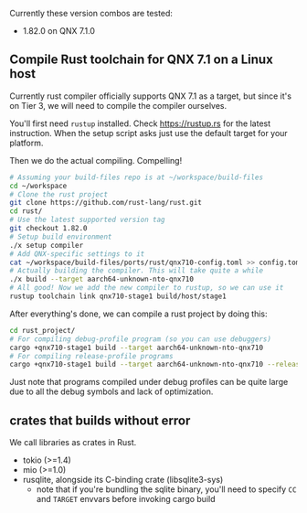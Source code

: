Currently these version combos are tested:
+ 1.82.0 on QNX 7.1.0

## Compile Rust toolchain for QNX 7.1 on a Linux host
Currently rust compiler officially supports QNX 7.1 as a target, but since it's on Tier 3, we will need to compile the compiler ourselves.

You'll first need `rustup` installed. Check https://rustup.rs for the latest instruction. When the setup script asks just use the default target for your platform.

Then we do the actual compiling. Compelling!

```bash
# Assuming your build-files repo is at ~/workspace/build-files
cd ~/workspace
# Clone the rust project
git clone https://github.com/rust-lang/rust.git
cd rust/
# Use the latest supported version tag
git checkout 1.82.0
# Setup build environment
./x setup compiler
# Add QNX-specific settings to it
cat ~/workspace/build-files/ports/rust/qnx710-config.toml >> config.toml
# Actually building the compiler. This will take quite a while
./x build --target aarch64-unknown-nto-qnx710
# All good! Now we add the new compiler to rustup, so we can use it
rustup toolchain link qnx710-stage1 build/host/stage1
```

After everything's done, we can compile a rust project by doing this:

```bash
cd rust_project/
# For compiling debug-profile program (so you can use debuggers)
cargo +qnx710-stage1 build --target aarch64-unknown-nto-qnx710
# For compiling release-profile programs
cargo +qnx710-stage1 build --target aarch64-unknown-nto-qnx710 --release
```

Just note that programs compiled under debug profiles can be quite large due to all the debug symbols and lack of optimization.

## crates that builds without error
We call libraries as crates in Rust.

+ tokio (>=1.4)
+ mio (>=1.0)
+ rusqlite, alongside its C-binding crate (libsqlite3-sys)
  - note that if you're bundling the sqlite binary, you'll need to specify `CC` and `TARGET` envvars before invoking cargo build
